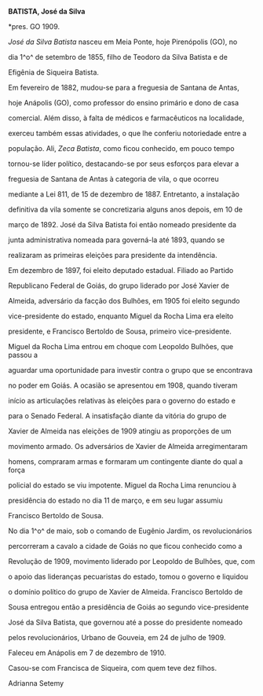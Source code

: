 **BATISTA, José da Silva**



\*pres. GO 1909.



*José da Silva Batista* nasceu em Meia Ponte, hoje Pirenópolis (GO), no

dia 1^o^ de setembro de 1855, filho de Teodoro da Silva Batista e de

Efigênia de Siqueira Batista.



Em fevereiro de 1882, mudou-se para a freguesia de Santana de Antas,

hoje Anápolis (GO), como professor do ensino primário e dono de casa

comercial. Além disso, à falta de médicos e farmacêuticos na localidade,

exerceu também essas atividades, o que lhe conferiu notoriedade entre a

população. Ali, *Zeca Batista*, como ficou conhecido, em pouco tempo

tornou-se líder político, destacando-se por seus esforços para elevar a

freguesia de Santana de Antas à categoria de vila, o que ocorreu

mediante a Lei 811, de 15 de dezembro de 1887. Entretanto, a instalação

definitiva da vila somente se concretizaria alguns anos depois, em 10 de

março de 1892. José da Silva Batista foi então nomeado presidente da

junta administrativa nomeada para governá-la até 1893, quando se

realizaram as primeiras eleições para presidente da intendência.



Em dezembro de 1897, foi eleito deputado estadual. Filiado ao Partido

Republicano Federal de Goiás, do grupo liderado por José Xavier de

Almeida, adversário da facção dos Bulhões, em 1905 foi eleito segundo

vice-presidente do estado, enquanto Miguel da Rocha Lima era eleito

presidente, e Francisco Bertoldo de Sousa, primeiro vice-presidente.

Miguel da Rocha Lima entrou em choque com Leopoldo Bulhões, que passou a

aguardar uma oportunidade para investir contra o grupo que se encontrava

no poder em Goiás. A ocasião se apresentou em 1908, quando tiveram

início as articulações relativas às eleições para o governo do estado e

para o Senado Federal. A insatisfação diante da vitória do grupo de

Xavier de Almeida nas eleições de 1909 atingiu as proporções de um

movimento armado. Os adversários de Xavier de Almeida arregimentaram

homens, compraram armas e formaram um contingente diante do qual a força

policial do estado se viu impotente. Miguel da Rocha Lima renunciou à

presidência do estado no dia 11 de março, e em seu lugar assumiu

Francisco Bertoldo de Sousa.



No dia 1^o^ de maio, sob o comando de Eugênio Jardim, os revolucionários

percorreram a cavalo a cidade de Goiás no que ficou conhecido como a

Revolução de 1909, movimento liderado por Leopoldo de Bulhões, que, com

o apoio das lideranças pecuaristas do estado, tomou o governo e liquidou

o domínio político do grupo de Xavier de Almeida. Francisco Bertoldo de

Sousa entregou então a presidência de Goiás ao segundo vice-presidente

José da Silva Batista, que governou até a posse do presidente nomeado

pelos revolucionários, Urbano de Gouveia, em 24 de julho de 1909.



Faleceu em Anápolis em 7 de dezembro de 1910.



Casou-se com Francisca de Siqueira, com quem teve dez filhos.



Adrianna Setemy




